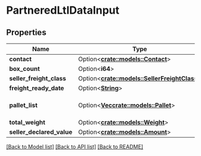 # PartneredLtlDataInput

## Properties

Name | Type | Description | Notes
------------ | ------------- | ------------- | -------------
**contact** | Option<[**crate::models::Contact**](Contact.md)> |  | [optional]
**box_count** | Option<**i64**> |  | [optional]
**seller_freight_class** | Option<[**crate::models::SellerFreightClass**](SellerFreightClass.md)> |  | [optional]
**freight_ready_date** | Option<[**String**](string.md)> |  | [optional]
**pallet_list** | Option<[**Vec<crate::models::Pallet>**](Pallet.md)> | A list of pallet information. | [optional]
**total_weight** | Option<[**crate::models::Weight**](Weight.md)> |  | [optional]
**seller_declared_value** | Option<[**crate::models::Amount**](Amount.md)> |  | [optional]

[[Back to Model list]](../README.md#documentation-for-models) [[Back to API list]](../README.md#documentation-for-api-endpoints) [[Back to README]](../README.md)


